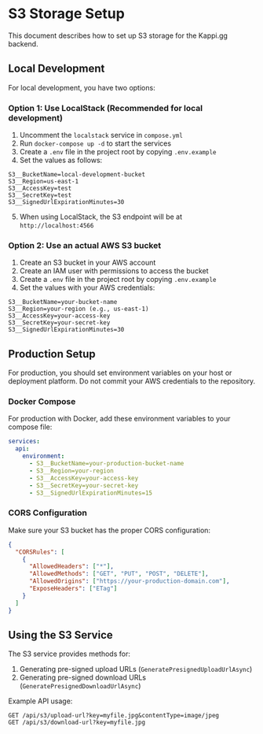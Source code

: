 # S3 Storage Setup

This document describes how to set up S3 storage for the Kappi.gg backend.

## Local Development

For local development, you have two options:

### Option 1: Use LocalStack (Recommended for local development)

1. Uncomment the `localstack` service in `compose.yml`
2. Run `docker-compose up -d` to start the services
3. Create a `.env` file in the project root by copying `.env.example`
4. Set the values as follows:

```
S3__BucketName=local-development-bucket
S3__Region=us-east-1
S3__AccessKey=test
S3__SecretKey=test
S3__SignedUrlExpirationMinutes=30
```

5. When using LocalStack, the S3 endpoint will be at `http://localhost:4566`

### Option 2: Use an actual AWS S3 bucket

1. Create an S3 bucket in your AWS account
2. Create an IAM user with permissions to access the bucket
3. Create a `.env` file in the project root by copying `.env.example`
4. Set the values with your AWS credentials:

```
S3__BucketName=your-bucket-name
S3__Region=your-region (e.g., us-east-1)
S3__AccessKey=your-access-key
S3__SecretKey=your-secret-key
S3__SignedUrlExpirationMinutes=30
```

## Production Setup

For production, you should set environment variables on your host or deployment platform. 
Do not commit your AWS credentials to the repository.

### Docker Compose

For production with Docker, add these environment variables to your compose file:

```yaml
services:
  api:
    environment:
      - S3__BucketName=your-production-bucket-name
      - S3__Region=your-region
      - S3__AccessKey=your-access-key
      - S3__SecretKey=your-secret-key
      - S3__SignedUrlExpirationMinutes=15
```

### CORS Configuration

Make sure your S3 bucket has the proper CORS configuration:

```json
{
  "CORSRules": [
    {
      "AllowedHeaders": ["*"],
      "AllowedMethods": ["GET", "PUT", "POST", "DELETE"],
      "AllowedOrigins": ["https://your-production-domain.com"],
      "ExposeHeaders": ["ETag"]
    }
  ]
}
```

## Using the S3 Service

The S3 service provides methods for:

1. Generating pre-signed upload URLs (`GeneratePresignedUploadUrlAsync`)
2. Generating pre-signed download URLs (`GeneratePresignedDownloadUrlAsync`)

Example API usage:

```
GET /api/s3/upload-url?key=myfile.jpg&contentType=image/jpeg
GET /api/s3/download-url?key=myfile.jpg
```